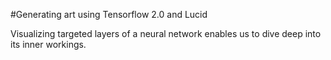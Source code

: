#Generating art using Tensorflow 2.0 and Lucid

Visualizing targeted layers of a neural network enables us to dive deep into its inner workings.

